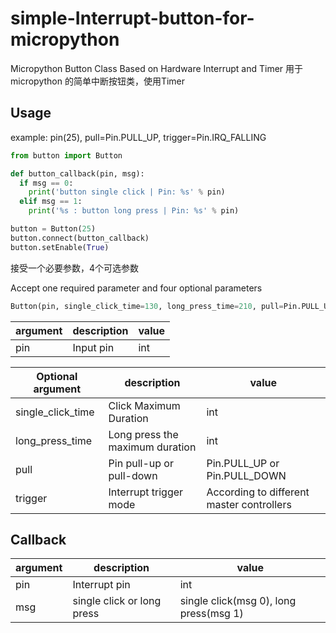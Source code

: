 # simple-Interrupt-button-for-micropython
Micropython Button Class Based on Hardware Interrupt and Timer
用于 micropython 的简单中断按钮类，使用Timer

## Usage
example: pin(25), pull=Pin.PULL_UP, trigger=Pin.IRQ_FALLING

``` python
from button import Button

def button_callback(pin, msg):
  if msg == 0:
    print('button single click | Pin: %s' % pin)
  elif msg == 1:
    print('%s : button long press | Pin: %s' % pin)

button = Button(25)
button.connect(button_callback)
button.setEnable(True)
```

接受一个必要参数，4个可选参数

Accept one required parameter and four optional parameters

``` python
Button(pin, single_click_time=130, long_press_time=210, pull=Pin.PULL_UP, trigger=Pin.IRQ_FALLING)
```
| argument       | description           | value |
|-------------|-------------|-----------|  
|pin|Input pin|int|

| Optional argument       | description           | value |
|-------------|-------------|-----------|  
|single_click_time|Click Maximum Duration|int|
|long_press_time|Long press the maximum duration|int|
|pull|Pin pull-up or pull-down|Pin.PULL_UP or Pin.PULL_DOWN|
|trigger|Interrupt trigger mode|According to different master controllers|

## Callback
| argument       | description           | value |
|-------------|-------------|-----------|  
|pin|Interrupt pin|int|
|msg|single click or long press|single click(msg 0), long press(msg 1)|

